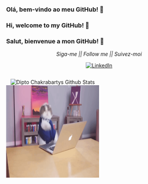 ### Olá, bem-vindo ao meu GitHub! 👋
### Hi, welcome to my GitHub! 👋
### Salut, bienvenue a mon GitHub! 👋

<div align="center">
<i>Siga-me || Follow me || Suivez-moi</i><br>

<a href="https://www.linkedin.com/in/douglas-vitor-7576a3150" target="_blank"><img src="https://img.shields.io/badge/LinkedIn-%230077B5.svg?&style=flat-square&logo=linkedin&logoColor=white" alt="LinkedIn"></a>

<div width="auto" height="300px" style="display:grid; grid-template: 1fr / 1fr 1fr; align-items:center; justify-items: center;">  

![Dipto Chakrabartys Github Stats](https://github-readme-stats.vercel.app/api?username=douglas-vitor&show_icons=true_color=FF0000&icon_color=FFD700&text_color=0000CD&bg_color=151515) <img src="5R7f.gif" width="450px" height="250px">
</div>

</div>


<!--
**douglas-vitor/douglas-vitor** is a ✨ _special_ ✨ repository because its `README.md` (this file) appears on your GitHub profile.

Here are some ideas to get you started:

- 🔭 I’m currently working on ...
- 🌱 I’m currently learning ...
- 👯 I’m looking to collaborate on ...
- 🤔 I’m looking for help with ...
- 💬 Ask me about ...
- 📫 How to reach me: ...
- 😄 Pronouns: ...
- ⚡ Fun fact: ...
-->
